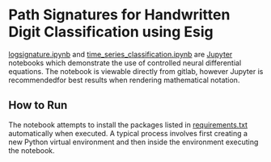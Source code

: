 # Path Signatures for Handwritten Digit Classification using Esig
[logsignature.ipynb](logsignature.ipynb) and [time_series_classification.ipynb](time_series_classification.ipynb) are [Jupyter](https://jupyter.org/) notebooks which demonstrate the use of controlled neural differential equations. The notebook is viewable directly from gitlab, however Jupyter is recommendedfor best results when rendering mathematical notation.

## How to Run
The notebook attempts to install the packages listed in [requirements.txt](requirements.txt) automatically when executed. A typical process involves first creating a new Python virtual environment and then inside the environment executing the notebook.
